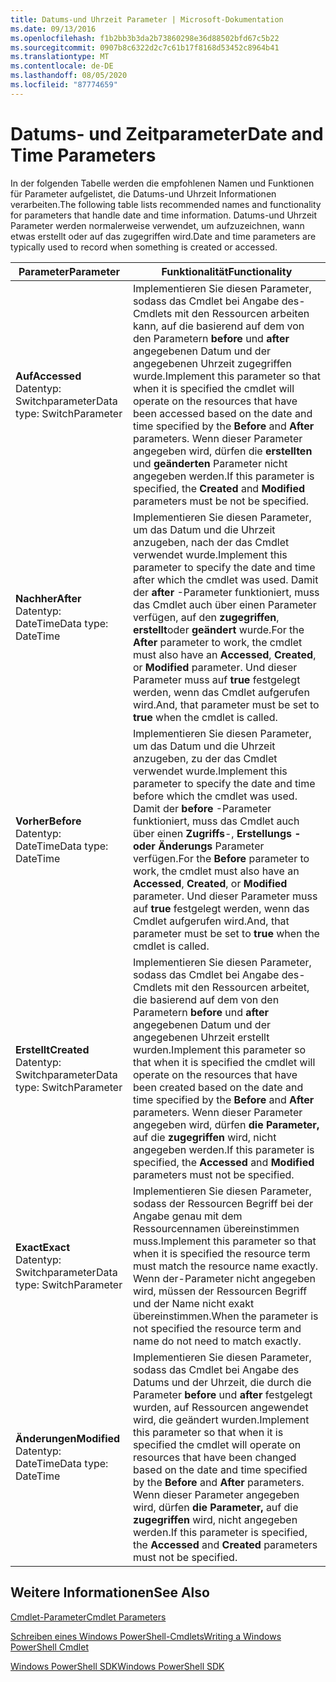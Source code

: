 ```yaml
---
title: Datums-und Uhrzeit Parameter | Microsoft-Dokumentation
ms.date: 09/13/2016
ms.openlocfilehash: f1b2bb3b3da2b73860298e36d88502bfd67c5b22
ms.sourcegitcommit: 0907b8c6322d2c7c61b17f8168d53452c8964b41
ms.translationtype: MT
ms.contentlocale: de-DE
ms.lasthandoff: 08/05/2020
ms.locfileid: "87774659"
---
```

# <a name="date-and-time-parameters"></a><span data-ttu-id="d3e31-102">Datums- und Zeitparameter</span><span class="sxs-lookup"><span data-stu-id="d3e31-102">Date and Time Parameters</span></span>

<span data-ttu-id="d3e31-103">In der folgenden Tabelle werden die empfohlenen Namen und Funktionen für Parameter aufgelistet, die Datums-und Uhrzeit Informationen verarbeiten.</span><span class="sxs-lookup"><span data-stu-id="d3e31-103">The following table lists recommended names and functionality for parameters that handle date and time information.</span></span> <span data-ttu-id="d3e31-104">Datums-und Uhrzeit Parameter werden normalerweise verwendet, um aufzuzeichnen, wann etwas erstellt oder auf das zugegriffen wird.</span><span class="sxs-lookup"><span data-stu-id="d3e31-104">Date and time parameters are typically used to record when something is created or accessed.</span></span>

|<span data-ttu-id="d3e31-105">Parameter</span><span class="sxs-lookup"><span data-stu-id="d3e31-105">Parameter</span></span>|<span data-ttu-id="d3e31-106">Funktionalität</span><span class="sxs-lookup"><span data-stu-id="d3e31-106">Functionality</span></span>|
|---|---|
|<span data-ttu-id="d3e31-107">**Auf**</span><span class="sxs-lookup"><span data-stu-id="d3e31-107">**Accessed**</span></span><br><span data-ttu-id="d3e31-108">Datentyp: Switchparameter</span><span class="sxs-lookup"><span data-stu-id="d3e31-108">Data type: SwitchParameter</span></span>|<span data-ttu-id="d3e31-109">Implementieren Sie diesen Parameter, sodass das Cmdlet bei Angabe des-Cmdlets mit den Ressourcen arbeiten kann, auf die basierend auf dem von den Parametern **before** und **after** angegebenen Datum und der angegebenen Uhrzeit zugegriffen wurde.</span><span class="sxs-lookup"><span data-stu-id="d3e31-109">Implement this parameter so that when it is specified the cmdlet will operate on the resources that have been accessed based on the date and time specified by the **Before** and **After** parameters.</span></span> <span data-ttu-id="d3e31-110">Wenn dieser Parameter angegeben wird, dürfen die **erstellten** und **geänderten** Parameter nicht angegeben werden.</span><span class="sxs-lookup"><span data-stu-id="d3e31-110">If this parameter is specified, the **Created** and **Modified** parameters must be not be specified.</span></span>|
|<span data-ttu-id="d3e31-111">**Nachher**</span><span class="sxs-lookup"><span data-stu-id="d3e31-111">**After**</span></span><br><span data-ttu-id="d3e31-112">Datentyp: DateTime</span><span class="sxs-lookup"><span data-stu-id="d3e31-112">Data type: DateTime</span></span>|<span data-ttu-id="d3e31-113">Implementieren Sie diesen Parameter, um das Datum und die Uhrzeit anzugeben, nach der das Cmdlet verwendet wurde.</span><span class="sxs-lookup"><span data-stu-id="d3e31-113">Implement this parameter to specify the date and time after which the cmdlet was used.</span></span> <span data-ttu-id="d3e31-114">Damit der **after** -Parameter funktioniert, muss das Cmdlet auch über einen Parameter verfügen, auf den **zugegriffen**, **erstellt**oder **geändert** wurde.</span><span class="sxs-lookup"><span data-stu-id="d3e31-114">For the **After** parameter to work, the cmdlet must also have an **Accessed**, **Created**, or **Modified** parameter.</span></span> <span data-ttu-id="d3e31-115">Und dieser Parameter muss auf **true** festgelegt werden, wenn das Cmdlet aufgerufen wird.</span><span class="sxs-lookup"><span data-stu-id="d3e31-115">And, that parameter must be set to **true** when the cmdlet is called.</span></span>|
|<span data-ttu-id="d3e31-116">**Vorher**</span><span class="sxs-lookup"><span data-stu-id="d3e31-116">**Before**</span></span><br><span data-ttu-id="d3e31-117">Datentyp: DateTime</span><span class="sxs-lookup"><span data-stu-id="d3e31-117">Data type: DateTime</span></span>|<span data-ttu-id="d3e31-118">Implementieren Sie diesen Parameter, um das Datum und die Uhrzeit anzugeben, zu der das Cmdlet verwendet wurde.</span><span class="sxs-lookup"><span data-stu-id="d3e31-118">Implement this parameter to specify the date and time before which the cmdlet was used.</span></span> <span data-ttu-id="d3e31-119">Damit der **before** -Parameter funktioniert, muss das Cmdlet auch über einen **Zugriffs**-, **Erstellungs** **-oder Änderungs** Parameter verfügen.</span><span class="sxs-lookup"><span data-stu-id="d3e31-119">For the **Before** parameter to work, the cmdlet must also have an **Accessed**, **Created**, or **Modified** parameter.</span></span> <span data-ttu-id="d3e31-120">Und dieser Parameter muss auf **true** festgelegt werden, wenn das Cmdlet aufgerufen wird.</span><span class="sxs-lookup"><span data-stu-id="d3e31-120">And, that parameter must be set to **true** when the cmdlet is called.</span></span>|
|<span data-ttu-id="d3e31-121">**Erstellt**</span><span class="sxs-lookup"><span data-stu-id="d3e31-121">**Created**</span></span><br><span data-ttu-id="d3e31-122">Datentyp: Switchparameter</span><span class="sxs-lookup"><span data-stu-id="d3e31-122">Data type: SwitchParameter</span></span>|<span data-ttu-id="d3e31-123">Implementieren Sie diesen Parameter, sodass das Cmdlet bei Angabe des-Cmdlets mit den Ressourcen arbeitet, die basierend auf dem von den Parametern **before** und **after** angegebenen Datum und der angegebenen Uhrzeit erstellt wurden.</span><span class="sxs-lookup"><span data-stu-id="d3e31-123">Implement this parameter so that when it is specified the cmdlet will operate on the resources that have been created based on the date and time specified by the **Before** and **After** parameters.</span></span> <span data-ttu-id="d3e31-124">Wenn dieser Parameter angegeben wird, dürfen **die Parameter,** auf die **zugegriffen** wird, nicht angegeben werden.</span><span class="sxs-lookup"><span data-stu-id="d3e31-124">If this parameter is specified, the **Accessed** and **Modified** parameters must not be specified.</span></span>|
|<span data-ttu-id="d3e31-125">**Exact**</span><span class="sxs-lookup"><span data-stu-id="d3e31-125">**Exact**</span></span><br><span data-ttu-id="d3e31-126">Datentyp: Switchparameter</span><span class="sxs-lookup"><span data-stu-id="d3e31-126">Data type: SwitchParameter</span></span>|<span data-ttu-id="d3e31-127">Implementieren Sie diesen Parameter, sodass der Ressourcen Begriff bei der Angabe genau mit dem Ressourcennamen übereinstimmen muss.</span><span class="sxs-lookup"><span data-stu-id="d3e31-127">Implement this parameter so that when it is specified the resource term must match the resource name exactly.</span></span> <span data-ttu-id="d3e31-128">Wenn der-Parameter nicht angegeben wird, müssen der Ressourcen Begriff und der Name nicht exakt übereinstimmen.</span><span class="sxs-lookup"><span data-stu-id="d3e31-128">When the parameter is not specified the resource term and name do not need to match exactly.</span></span>|
|<span data-ttu-id="d3e31-129">**Änderungen**</span><span class="sxs-lookup"><span data-stu-id="d3e31-129">**Modified**</span></span><br><span data-ttu-id="d3e31-130">Datentyp: DateTime</span><span class="sxs-lookup"><span data-stu-id="d3e31-130">Data type: DateTime</span></span>|<span data-ttu-id="d3e31-131">Implementieren Sie diesen Parameter, sodass das Cmdlet bei Angabe des Datums und der Uhrzeit, die durch die Parameter **before** und **after** festgelegt wurden, auf Ressourcen angewendet wird, die geändert wurden.</span><span class="sxs-lookup"><span data-stu-id="d3e31-131">Implement this parameter so that when it is specified the cmdlet will operate on resources that have been changed based on the date and time specified by the **Before** and **After** parameters.</span></span> <span data-ttu-id="d3e31-132">Wenn dieser Parameter angegeben wird, dürfen **die Parameter,** auf die **zugegriffen** wird, nicht angegeben werden.</span><span class="sxs-lookup"><span data-stu-id="d3e31-132">If this parameter is specified, the **Accessed** and **Created** parameters must not be specified.</span></span>|
## <a name="see-also"></a><span data-ttu-id="d3e31-133">Weitere Informationen</span><span class="sxs-lookup"><span data-stu-id="d3e31-133">See Also</span></span>

[<span data-ttu-id="d3e31-134">Cmdlet-Parameter</span><span class="sxs-lookup"><span data-stu-id="d3e31-134">Cmdlet Parameters</span></span>](./cmdlet-parameters.md)

[<span data-ttu-id="d3e31-135">Schreiben eines Windows PowerShell-Cmdlets</span><span class="sxs-lookup"><span data-stu-id="d3e31-135">Writing a Windows PowerShell Cmdlet</span></span>](./writing-a-windows-powershell-cmdlet.md)

[<span data-ttu-id="d3e31-136">Windows PowerShell SDK</span><span class="sxs-lookup"><span data-stu-id="d3e31-136">Windows PowerShell SDK</span></span>](../windows-powershell-reference.md)

